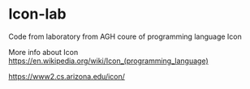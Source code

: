 # Icon-lab
Code from laboratory from AGH coure of programming language Icon

More info about Icon
https://en.wikipedia.org/wiki/Icon_(programming_language)

https://www2.cs.arizona.edu/icon/
